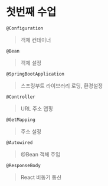 # 첫번째 수업

```
@Configuration
```
> 객체 컨테이너
> 

```
@Bean
```
> 객체 설정
> 

```
@SpringBootApplication
```
> 스프링부트 라이브러리 로딩, 환경설정
> 

```
@Controller
```
> URL 주소 맵핑
> 

```
@GetMapping
```
> 주소 설정

```
@Autowired
```
> @Bean 객체 주입

```
@ResponseBody
```
> React 비동기 통신
